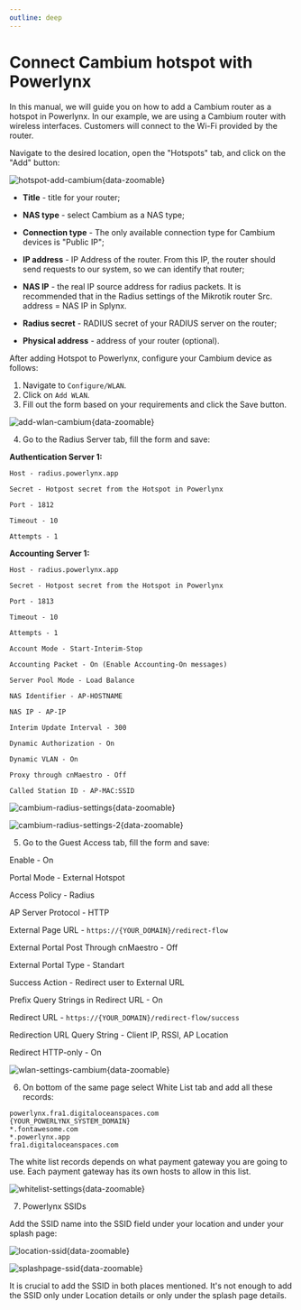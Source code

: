 ```yaml
---
outline: deep
---
```


# Connect Cambium hotspot with Powerlynx

In this manual, we will guide you on how to add a Cambium router as a hotspot in Powerlynx.
In our example, we are using a Cambium router with wireless interfaces. Customers will connect to the Wi-Fi provided by the router.

Navigate to the desired location, open the "Hotspots" tab, and click on the "Add" button:

![hotspot-add-cambium](images/add_cambium.png){data-zoomable}

* **Title** - title for your router;

* **NAS type** - select Cambium as a NAS type;

* **Connection type** - The only available connection type for Cambium devices is "Public IP";

* **IP address** - IP Address of the router. From this IP, the router should send requests to our system, so we can identify that router;

* **NAS IP** - the real IP source address for radius packets. It is recommended that in the Radius settings of the Mikrotik router Src. address = NAS IP in Splynx.

* **Radius secret** - RADIUS secret of your RADIUS server on the router;

* **Physical address** - address of your router (optional).

After adding Hotspot to Powerlynx, configure your Cambium device as follows:

1. Navigate to `Configure/WLAN`.
2. Click on `Add WLAN`.
3. Fill out the form based on your requirements and click the Save button.

![add-wlan-cambium](images/add-wlan-cambium.png){data-zoomable}

4. Go to the Radius Server tab, fill the form and save:

**Authentication Server 1:**

	Host - radius.powerlynx.app
	
	Secret - Hotpost secret from the Hotspot in Powerlynx
	
	Port - 1812
	
	Timeout - 10
	
	Attempts - 1

**Accounting Server 1:**

	Host - radius.powerlynx.app
	
	Secret - Hotpost secret from the Hotspot in Powerlynx
	
	Port - 1813
	
	Timeout - 10
	
	Attempts - 1
	
	Account Mode - Start-Interim-Stop
	
	Accounting Packet - On (Enable Accounting-On messages)
    
	Server Pool Mode - Load Balance
	
	NAS Identifier - AP-HOSTNAME
	
	NAS IP - AP-IP
	
	Interim Update Interval - 300
	
	Dynamic Authorization - On
	
	Dynamic VLAN - On
	
	Proxy through cnMaestro - Off
	
	Called Station ID - AP-MAC:SSID

![cambium-radius-settings](images/cambium-radius-settings.png){data-zoomable}

![cambium-radius-settings-2](images/cambium-radius-settings-2.png){data-zoomable}

5. Go to the Guest Access tab, fill the form and save:

Enable - On

Portal Mode - External Hotspot

Access Policy - Radius

AP Server Protocol - HTTP

External Page URL - `https://{YOUR_DOMAIN}/redirect-flow`

External Portal Post Through cnMaestro - Off

External Portal Type - Standart

Success Action - Redirect user to External URL

Prefix Query Strings in Redirect URL - On

Redirect URL - `https://{YOUR_DOMAIN}/redirect-flow/success`

Redirection URL Query String - Client IP, RSSI, AP Location

Redirect HTTP-only - On

![wlan-settings-cambium](images/wlan-settings-cambium.png){data-zoomable}

6. On bottom of the same page	select White List tab and add all these records:
```
powerlynx.fra1.digitaloceanspaces.com
{YOUR_POWERLYNX_SYSTEM_DOMAIN}
*.fontawesome.com
*.powerlynx.app
fra1.digitaloceanspaces.com
```

The white list records depends on what payment gateway you are going to use. Each payment gateway has its own hosts to allow in this list.

![whitelist-settings](images/radius_settings.png){data-zoomable}

7. Powerlynx SSIDs

Add the SSID name into the SSID field under your location and under your splash page:

![location-ssid](images/location-ssid.png){data-zoomable}

![splashpage-ssid](images/splashpage-ssid.png){data-zoomable}

It is crucial to add the SSID in both places mentioned. It's not enough to add the SSID only under Location details or only under the splash page details.  
